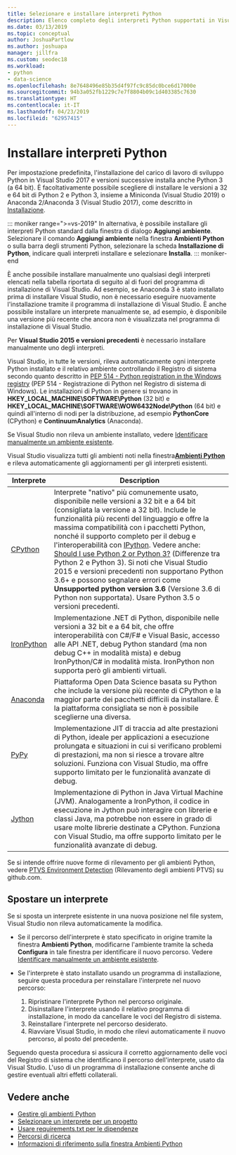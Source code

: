 ```yaml
---
title: Selezionare e installare interpreti Python
description: Elenco completo degli interpreti Python supportati in Visual Studio con brevi istruzioni su dove trovare i relativi programmi di installazione.
ms.date: 03/13/2019
ms.topic: conceptual
author: JoshuaPartlow
ms.author: joshuapa
manager: jillfra
ms.custom: seodec18
ms.workload:
- python
- data-science
ms.openlocfilehash: 8e7648496e85b35d4f97fc9c85dc0bce6d17000e
ms.sourcegitcommit: 94b3a052fb1229c7e7f8804b09c1d403385c7630
ms.translationtype: HT
ms.contentlocale: it-IT
ms.lasthandoff: 04/23/2019
ms.locfileid: "62957415"
---
```

# <a name="install-python-interpreters"></a>Installare interpreti Python

Per impostazione predefinita, l'installazione del carico di lavoro di sviluppo Python in Visual Studio 2017 e versioni successive installa anche Python 3 (a 64 bit). È facoltativamente possibile scegliere di installare le versioni a 32 e 64 bit di Python 2 e Python 3, insieme a Miniconda (Visual Studio 2019) o Anaconda 2/Anaconda 3 (Visual Studio 2017), come descritto in [Installazione](installing-python-support-in-visual-studio.md).

::: moniker range=">=vs-2019"
In alternativa, è possibile installare gli interpreti Python standard dalla finestra di dialogo **Aggiungi ambiente**. Selezionare il comando **Aggiungi ambiente** nella finestra **Ambienti Python** o sulla barra degli strumenti Python, selezionare la scheda **Installazione di Python**, indicare quali interpreti installare e selezionare **Installa**.
::: moniker-end

È anche possibile installare manualmente uno qualsiasi degli interpreti elencati nella tabella riportata di seguito al di fuori del programma di installazione di Visual Studio. Ad esempio, se Anaconda 3 è stato installato prima di installare Visual Studio, non è necessario eseguire nuovamente l'installazione tramite il programma di installazione di Visual Studio. È anche possibile installare un interprete manualmente se, ad esempio, è disponibile una versione più recente che ancora non è visualizzata nel programma di installazione di Visual Studio.

Per **Visual Studio 2015 e versioni precedenti** è necessario installare manualmente uno degli interpreti.

Visual Studio, in tutte le versioni, rileva automaticamente ogni interprete Python installato e il relativo ambiente controllando il Registro di sistema secondo quanto descritto in [PEP 514 - Python registration in the Windows registry](https://www.python.org/dev/peps/pep-0514/) (PEP 514 - Registrazione di Python nel Registro di sistema di Windows). Le installazioni di Python in genere si trovano in **HKEY_LOCAL_MACHINE\SOFTWARE\Python** (32 bit) e **HKEY_LOCAL_MACHINE\SOFTWARE\WOW6432Node\Python** (64 bit) e quindi all'interno di nodi per la distribuzione, ad esempio **PythonCore** (CPython) e **ContinuumAnalytics** (Anaconda).

Se Visual Studio non rileva un ambiente installato, vedere [Identificare manualmente un ambiente esistente](managing-python-environments-in-visual-studio.md#manually-identify-an-existing-environment).

Visual Studio visualizza tutti gli ambienti noti nella finestra[**Ambienti Python**](managing-python-environments-in-visual-studio.md#the-python-environments-window) e rileva automaticamente gli aggiornamenti per gli interpreti esistenti.

| Interprete | Description |
| --- | --- |
| [CPython](https://www.python.org/) | Interprete "nativo" più comunemente usato, disponibile nelle versioni a 32 bit e a 64 bit (consigliata la versione a 32 bit). Include le funzionalità più recenti del linguaggio e offre la massima compatibilità con i pacchetti Python, nonché il supporto completo per il debug e l'interoperabilità con [IPython](https://ipython.org/). Vedere anche: [Should I use Python 2 or Python 3?](https://wiki,python.org/moin/Python2orPython3) (Differenze tra Python 2 e Python 3). Si noti che Visual Studio 2015 e versioni precedenti non supportano Python 3.6+ e possono segnalare errori come **Unsupported python version 3.6** (Versione 3.6 di Python non supportata). Usare Python 3.5 o versioni precedenti. |
| [IronPython](https://github.com/IronLanguages/ironpython2) | Implementazione .NET di Python, disponibile nelle versioni a 32 bit e a 64 bit, che offre interoperabilità con C#/F# e Visual Basic, accesso alle API .NET, debug Python standard (ma non debug C++ in modalità mista) e debug IronPython/C# in modalità mista. IronPython non supporta però gli ambienti virtuali. |
| [Anaconda](https://www.continuum.io) | Piattaforma Open Data Science basata su Python che include la versione più recente di CPython e la maggior parte dei pacchetti difficili da installare. È la piattaforma consigliata se non è possibile sceglierne una diversa. |
| [PyPy](https://www.pypy.org/) | Implementazione JIT di traccia ad alte prestazioni di Python, ideale per applicazioni a esecuzione prolungata e situazioni in cui si verificano problemi di prestazioni, ma non si riesce a trovare altre soluzioni. Funziona con Visual Studio, ma offre supporto limitato per le funzionalità avanzate di debug. |
| [Jython](http://www.jython.org/) | Implementazione di Python in Java Virtual Machine (JVM). Analogamente a IronPython, il codice in esecuzione in Jython può interagire con librerie e classi Java, ma potrebbe non essere in grado di usare molte librerie destinate a CPython. Funziona con Visual Studio, ma offre supporto limitato per le funzionalità avanzate di debug. |

Se si intende offrire nuove forme di rilevamento per gli ambienti Python, vedere [PTVS Environment Detection](https://github.com/Microsoft/PTVS/wiki/Extensibility-Environments) (Rilevamento degli ambienti PTVS) su github.com.

## <a name="move-an-interpreter"></a>Spostare un interprete

Se si sposta un interprete esistente in una nuova posizione nel file system, Visual Studio non rileva automaticamente la modifica.

- Se il percorso dell'interprete è stato specificato in origine tramite la finestra **Ambienti Python**, modificarne l'ambiente tramite la scheda **Configura** in tale finestra per identificare il nuovo percorso. Vedere [Identificare manualmente un ambiente esistente](managing-python-environments-in-visual-studio.md#manually-identify-an-existing-environment).

- Se l'interprete è stato installato usando un programma di installazione, seguire questa procedura per reinstallare l'interprete nel nuovo percorso:

  1. Ripristinare l'interprete Python nel percorso originale.
  2. Disinstallare l'interprete usando il relativo programma di installazione, in modo da cancellare le voci del Registro di sistema.
  3. Reinstallare l'interprete nel percorso desiderato.
  4. Riavviare Visual Studio, in modo che rilevi automaticamente il nuovo percorso, al posto del precedente.

Seguendo questa procedura si assicura il corretto aggiornamento delle voci del Registro di sistema che identificano il percorso dell'interprete, usato da Visual Studio. L'uso di un programma di installazione consente anche di gestire eventuali altri effetti collaterali.

## <a name="see-also"></a>Vedere anche

- [Gestire gli ambienti Python](managing-python-environments-in-visual-studio.md)
- [Selezionare un interprete per un progetto](selecting-a-python-environment-for-a-project.md)
- [Usare requirements.txt per le dipendenze](managing-required-packages-with-requirements-txt.md)
- [Percorsi di ricerca](search-paths.md)
- [Informazioni di riferimento sulla finestra Ambienti Python](python-environments-window-tab-reference.md)
